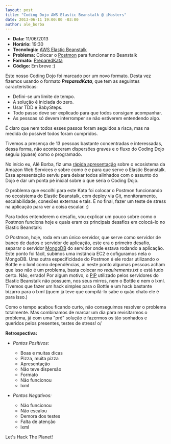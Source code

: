 ```yaml
--- 
layout: post
title: "Coding Dojo AWS Elastic Beanstalk @ iMasters"
date: 2013-06-11 19:00:00 -03:00
author: ale_borba
---
```

+ **Data:** 11/06/2013
+ **Horário:** 19:30
+ **Tecnologia:** [AWS Elastic Beanstalk](http://aws.amazon.com/pt/elasticbeanstalk/)
+ **Problema:** Colocar o [Postmon](http://www.postmon.com.br) para funcionar no Beanstalk
+ **Formato:** [PreparedKata](http://codingdojo.org/cgi-bin/wiki.pl?PreparedKata)
+ **Código:** Em breve :)

Este nosso Coding Dojo foi marcado por um novo formato. Desta vez fizemos usando o formato **_PreparedKata_**, que tem as seguintes características:

+ Defini-se um limite de tempo.
+ A solução é iniciada do zero.
+ Usar TDD e BabySteps.
+ Todo passo deve ser explicado para que todos consigam acompanhar.
+ As pessoas só devem interromper se não estiverem entendendo algo.

É claro que nem todos esses passos foram seguidos a risca, mas na medida do possível todos foram cumpridos.

Tivemos a presença de 13 pessoas bastante concentradas e interessadas, dessa forma, não aconteceram dispersões graves e o fluxo do Coding Dojo seguiu (quase) como o programado.

No início eu, Alê Borba, fiz uma [rápida apresentação](http://www.slideshare.net/aleborba/elastic-beanstalk-ptbr) sobre o ecosistema da Amazon Web Services e sobre como é e para que serve o Elastic Beanstalk. Essa apresentação serviu para deixar todos alinhados com o assunto do Dojo e dar um ponta pé inicial sobre o que seria o Coding Dojo.

O problema que escolhi para este Kata foi colocar o Postmon funcionando no ecosistema do Elastic Beanstalk, com deploy via [Git](http://www.git-scm.com/), monitoramento, escalabilidade, conexões externas e tals. E no final, fazer um teste de stress na aplicação para ver a coisa escalar. :)

Para todos entenderem o desafio, vou explicar um pouco sobre como o Postmon funciona hoje e quais eram os principais desafios em colocá-lo no Elastic Beanstalk:

O Postmon, hoje, roda em um único servidor, que serve como servidor de banco de dados e servidor de aplicação, este era o primeiro desafio, separar o servidor [MongoDB](http://www.mongodb.org) do servidor onde estava rodando a aplicação. Este ponto foi fácil, subimos uma instância EC2 e cofiguramos nela o MongoDB. Uma outra especificidade do Postmon é ele rodar utilizando o Bottle e o lxml como dependências, ai neste ponto algumas pessoas acham que isso não é um problema, basta colocar no _requirements.txt_ e está tudo certo. Não, errado! Por algum motivo, o [PIP](https://pypi.python.org/pypi/pip) utilizado pelos servidores do Elastic Beanstalk não possuem, nos seus mirros, nem o Bottle e nem o lxml. Tivemos que fazer um hack simples para o Bottle e um hack bastante bizarro para o lxml (quem já teve que compilá-lo sabe o quão chato ele é para isso.)

Como o tempo acabou ficando curto, não conseguimos resolver o problema totalmente. Mas combinamos de marcar um dia para revisitarmos o problema, já com uma "pré" solução e fazermos os tão sonhados e queridos pelos presentes, testes de stress! o/


**Retrospectiva:**

+ _Pontos Positivos:_
    
    + Boas e muitas dicas
    + Pizza, muita pizza
    + Apresentação
    + Não teve dispersão
    + Formato
    + Não funcionou
    + lxml

+ _Pontos Negativos:_
    
    + Não funcionou
    + Não escalou
    + Demora dos testes
    + Falta de atenção
    + lxml

Let's Hack The Planet!